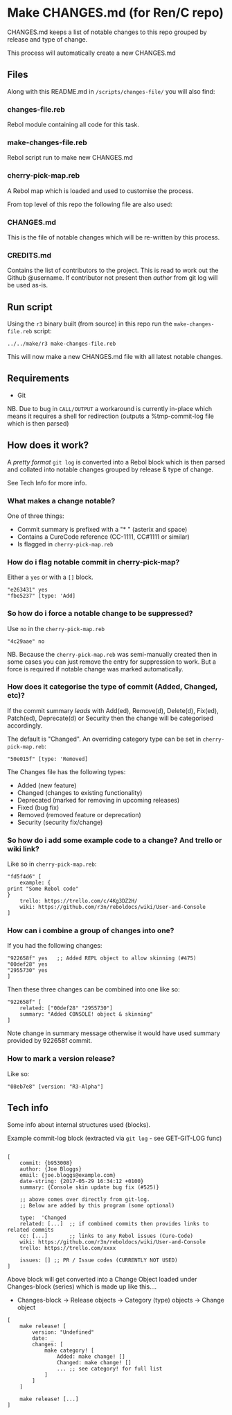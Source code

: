 # Make CHANGES.md (for Ren/C repo)

CHANGES.md keeps a list of notable changes to this repo grouped by release and type of change.

This process will automatically create a new CHANGES.md

## Files

Along with this README.md in `/scripts/changes-file/` you will also find:

### changes-file.reb

Rebol module containing all code for this task.

### make-changes-file.reb

Rebol script run to make new CHANGES.md

### cherry-pick-map.reb

A Rebol map which is loaded and used to customise the process.


From top level of this repo the following file are also used:

### CHANGES.md

This is the file of notable changes which will be re-written by this process.

### CREDITS.md

Contains the list of contributors to the project. This is read to work out the Github @username.  If contributor not present then *author* from git log will be used as-is.


## Run script

Using the `r3` binary built (from source) in this repo run the `make-changes-file.reb` script:

    ../../make/r3 make-changes-file.reb

This will now make a new CHANGES.md file with all latest notable changes.

## Requirements

- Git 

NB. Due to bug in `CALL/OUTPUT` a workaround is currently in-place which means it requires a shell for redirection (outputs a %tmp-commit-log file which is then parsed)


## How does it work?

A *pretty format* `git log` is converted into a Rebol block which is then parsed and collated into notable changes grouped by release & type of change.

See Tech Info for more info.

### What makes a change notable?

One of three things:

- Commit summary is prefixed with a "\* " (asterix and space)
- Contains a CureCode reference (CC-1111, CC#1111 or similar)
- Is flagged in `cherry-pick-map.reb`

### How do i flag notable commit in cherry-pick-map?

Either a `yes` or with a `[]` block.

```rebol
"e263431" yes
"fbe5237" [type: 'Add]
```

### So how do i force a notable change to be suppressed?

Use `no` in the `cherry-pick-map.reb`

```rebol
"4c29aae" no
```

NB. Because the `cherry-pick-map.reb` was semi-manually created then in some cases you can just remove the entry for suppression to work.  But a force is required if notable change was marked automatically.


### How does it categorise the type of commit (Added, Changed, etc)?

If the commit summary *leads* with Add(ed), Remove(d), Delete(d), Fix(ed), Patch(ed), Deprecate(d) or Security then the change will be categorised accordingly.

The default is "Changed".  An overriding category type can be set in `cherry-pick-map.reb`:

```rebol
"50e015f" [type: 'Removed]
```

The Changes file has the following types:

- Added (new feature)
- Changed (changes to existing functionality)
- Deprecated (marked for removing in upcoming releases)
- Fixed (bug fix)
- Removed (removed feature or deprecation)
- Security (security fix/change)


### So how do i add some example code to a change?  And trello or wiki link?

Like so in `cherry-pick-map.reb`:

```rebol
"fd5f4d6" [
    example: {
print "Some Rebol code"
}
    trello: https://trello.com/c/4Kg3DZ2H/
    wiki: https://github.com/r3n/reboldocs/wiki/User-and-Console
]
```

### How can i combine a group of changes into one?

If you had the following changes:

```rebol
"922658f" yes   ;; Added REPL object to allow skinning (#475)
"00def28" yes
"2955730" yes
] 
```

Then these three changes can be combined into one like so:

```rebol
"922658f" [
    related: ["00def28" "2955730"]
    summary: "Added CONSOLE! object & skinning"
] 
```

Note change in summary message otherwise it would have used summary provided by 922658f commit. 


### How to mark a version release?

Like so:

```rebol
"08eb7e8" [version: "R3-Alpha"]
```

## Tech info

Some info about internal structures used (blocks).

Example commit-log block (extracted via `git log` - see GET-GIT-LOG func)

```rebol

[
    commit: {b953008} 
    author: {Joe Bloggs} 
    email: {joe.bloggs@example.com}
    date-string: {2017-05-29 16:34:12 +0100} 
    summary: {Console skin update bug fix (#525)}

    ;; above comes over directly from git-log.  
    ;; Below are added by this program (some optional)

    type:  'Changed
    related: [...]  ;; if combined commits then provides links to related commits
    cc: [...]       ;; links to any Rebol issues (Cure-Code)
    wiki: https://github.com/r3n/reboldocs/wiki/User-and-Console        
    trello: https://trello.com/xxxx

    issues: [] ;; PR / Issue codes (CURRENTLY NOT USED)
]
```

Above block will get converted into a Change Object loaded under Changes-block (series)
which is made up like this....

- Changes-block -> Release objects -> Category (type) objects -> Change object

```rebol
[
    make release! [
        version: "Undefined"
        date: _
        changes: [
            make category! [
                Added: make change! [] 
                Changed: make change! []
                ... ;; see category! for full list
            ]
        ]
    ]

    make release! [...]
]
```

